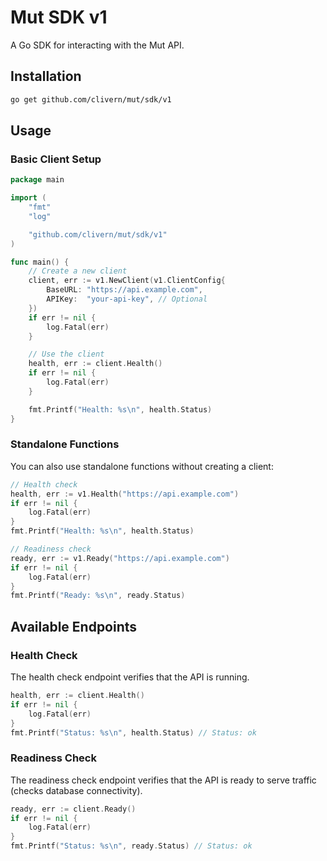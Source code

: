 # Mut SDK v1

A Go SDK for interacting with the Mut API.

## Installation

```bash
go get github.com/clivern/mut/sdk/v1
```

## Usage

### Basic Client Setup

```go
package main

import (
    "fmt"
    "log"

    "github.com/clivern/mut/sdk/v1"
)

func main() {
    // Create a new client
    client, err := v1.NewClient(v1.ClientConfig{
        BaseURL: "https://api.example.com",
        APIKey:  "your-api-key", // Optional
    })
    if err != nil {
        log.Fatal(err)
    }

    // Use the client
    health, err := client.Health()
    if err != nil {
        log.Fatal(err)
    }

    fmt.Printf("Health: %s\n", health.Status)
}
```

### Standalone Functions

You can also use standalone functions without creating a client:

```go
// Health check
health, err := v1.Health("https://api.example.com")
if err != nil {
    log.Fatal(err)
}
fmt.Printf("Health: %s\n", health.Status)

// Readiness check
ready, err := v1.Ready("https://api.example.com")
if err != nil {
    log.Fatal(err)
}
fmt.Printf("Ready: %s\n", ready.Status)
```

## Available Endpoints

### Health Check

The health check endpoint verifies that the API is running.

```go
health, err := client.Health()
if err != nil {
    log.Fatal(err)
}
fmt.Printf("Status: %s\n", health.Status) // Status: ok
```

### Readiness Check

The readiness check endpoint verifies that the API is ready to serve traffic (checks database connectivity).

```go
ready, err := client.Ready()
if err != nil {
    log.Fatal(err)
}
fmt.Printf("Status: %s\n", ready.Status) // Status: ok
```

